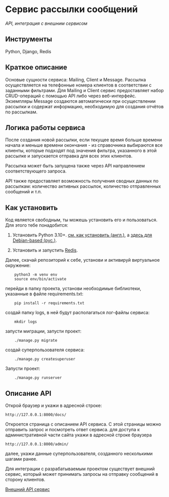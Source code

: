 # Сервис рассылки сообщений

*API, интеграция с внешним сервисом*


## Инструменты

Python, Django, Redis


## Краткое описание

Основые сущности сервиса: Mailing, Client и Message. Рассылка осуществляется на телефонные номера
клиентов в соответствии с заданными фильтрами. Для Mailing и Client сервис предоставляет набор CRUD-операций
с помощью API либо через веб-интерфейс. Экземпляры Message создаются автоматически при осуществлении
рассылки и содержат информацию, необходимую для создания отчётов по рассылкам.

## Логика работы сервиса

После создания новой рассылки, если текущее время больше времени начала и меньше времени окончания -  из справочника выбираются все клиенты, которые подходят под значения фильтра, указанного в этой рассылке и запускается отправка для всех этих клиентов.

Рассылка может быть запущена также через API направлением соответствующего запроса.

API также предоставляет возможность получения сводных данных по рассылкам: количество активных рассылок, количество отправленных сообщений и т.п.

## Как установить

Код является свободным, ты можешь установить его и пользоваться. Для этого тебе понадобится:

1. Установить Python 3.10+. [см. как установить (англ.)](https://realpython.com/installing-python/), а [здесь для Debian-based (рус.)](http://userone.ru/?q=node/41).

2. Установить и запустить [Redis](https://redis.io/topics/quickstart).


Далее, скачай репозиторий к себе, установи и активируй виртуальное окружение:
```
    python3 -m venv env
    source env/bin/activate
```
перейди в папку проекта, установи необходимые библиотеки, указанные в файле requirements.txt:
```
    pip install -r requirements.txt
```
создай папку logs, в ней будут располагаться лог-файлы сервиса:
```
    mkdir logs
```
запусти миграции, запусти проект:
```
    ./manage.py migrate
```
создай суперпользователя сервиса:
```
    ./manage.py createsuperuser
```
Запусти проект:

```
    ./manage.py runserver
```

## Описание API

Открой браузер и укажи в адресной строке:
```
http://127.0.0.1:8000/docs/
```
Откроется страница с описанием API сервиса. С этой страницы можно отправить запрос и посмотреть ответ
сервиса.
для доступа к административной части сайта укажи в адресной строке браузера
```
http://127.0.0.1:8000/admin/
```
далее, укажи данные суперпользователя, созданного несколькими шагами ранее.


Для интеграции с разрабатываемым проектом  существует внешний сервис, который может принимать запросы на отправку сообщений в сторону клиентов.

[Внешний API сервис](https://probe.fbrq.cloud/docs)
